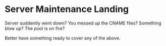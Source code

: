 Server Maintenance Landing
==========================

Server suddently went down? You messed up the CNAME files? Something blow up? The pool is on fire?

Better have something ready to cover any of the above.
